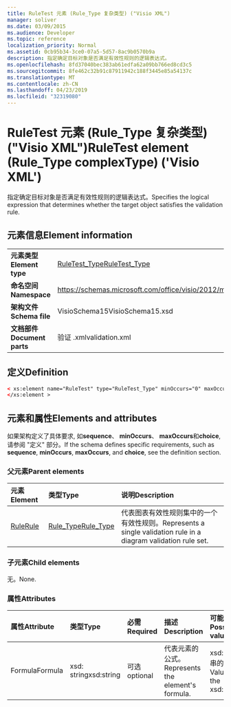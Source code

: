 ```yaml
---
title: RuleTest 元素 (Rule_Type 复杂类型) ("Visio XML")
manager: soliver
ms.date: 03/09/2015
ms.audience: Developer
ms.topic: reference
localization_priority: Normal
ms.assetid: 0cb95b34-3ce0-07a5-5d57-8ac9b0570b9a
description: 指定确定目标对象是否满足有效性规则的逻辑表达式。
ms.openlocfilehash: 8fd37040bec383ab61edfa62a09bb766ed8cd3c5
ms.sourcegitcommit: 8fe462c32b91c87911942c188f3445e85a54137c
ms.translationtype: MT
ms.contentlocale: zh-CN
ms.lasthandoff: 04/23/2019
ms.locfileid: "32319080"
---
```

# <a name="ruletest-element-ruletype-complextype-visio-xml"></a><span data-ttu-id="85617-103">RuleTest 元素 (Rule_Type 复杂类型) ("Visio XML")</span><span class="sxs-lookup"><span data-stu-id="85617-103">RuleTest element (Rule_Type complexType) ('Visio XML')</span></span>

<span data-ttu-id="85617-104">指定确定目标对象是否满足有效性规则的逻辑表达式。</span><span class="sxs-lookup"><span data-stu-id="85617-104">Specifies the logical expression that determines whether the target object satisfies the validation rule.</span></span>
  
## <a name="element-information"></a><span data-ttu-id="85617-105">元素信息</span><span class="sxs-lookup"><span data-stu-id="85617-105">Element information</span></span>

|||
|:-----|:-----|
|<span data-ttu-id="85617-106">**元素类型**</span><span class="sxs-lookup"><span data-stu-id="85617-106">**Element type**</span></span> <br/> |[<span data-ttu-id="85617-107">RuleTest_Type</span><span class="sxs-lookup"><span data-stu-id="85617-107">RuleTest_Type</span></span>](ruletest_type-complextypevisio-xml.md) <br/> |
|<span data-ttu-id="85617-108">**命名空间**</span><span class="sxs-lookup"><span data-stu-id="85617-108">**Namespace**</span></span> <br/> |https://schemas.microsoft.com/office/visio/2012/main  <br/> |
|<span data-ttu-id="85617-109">**架构文件**</span><span class="sxs-lookup"><span data-stu-id="85617-109">**Schema file**</span></span> <br/> |<span data-ttu-id="85617-110">VisioSchema15</span><span class="sxs-lookup"><span data-stu-id="85617-110">VisioSchema15.xsd</span></span>  <br/> |
|<span data-ttu-id="85617-111">**文档部件**</span><span class="sxs-lookup"><span data-stu-id="85617-111">**Document parts**</span></span> <br/> |<span data-ttu-id="85617-112">验证 .xml</span><span class="sxs-lookup"><span data-stu-id="85617-112">validation.xml</span></span>  <br/> |
   
## <a name="definition"></a><span data-ttu-id="85617-113">定义</span><span class="sxs-lookup"><span data-stu-id="85617-113">Definition</span></span>

```XML
< xs:element name="RuleTest" type="RuleTest_Type" minOccurs="0" maxOccurs="1" >
</xs:element >
```

## <a name="elements-and-attributes"></a><span data-ttu-id="85617-114">元素和属性</span><span class="sxs-lookup"><span data-stu-id="85617-114">Elements and attributes</span></span>

<span data-ttu-id="85617-115">如果架构定义了具体要求, 如**sequence**、 **minOccurs**、 **maxOccurs**和**choice**, 请参阅 "定义" 部分。</span><span class="sxs-lookup"><span data-stu-id="85617-115">If the schema defines specific requirements, such as **sequence**, **minOccurs**, **maxOccurs**, and **choice**, see the definition section.</span></span> 
  
### <a name="parent-elements"></a><span data-ttu-id="85617-116">父元素</span><span class="sxs-lookup"><span data-stu-id="85617-116">Parent elements</span></span>

|<span data-ttu-id="85617-117">**元素**</span><span class="sxs-lookup"><span data-stu-id="85617-117">**Element**</span></span>|<span data-ttu-id="85617-118">**类型**</span><span class="sxs-lookup"><span data-stu-id="85617-118">**Type**</span></span>|<span data-ttu-id="85617-119">**说明**</span><span class="sxs-lookup"><span data-stu-id="85617-119">**Description**</span></span>|
|:-----|:-----|:-----|
|[<span data-ttu-id="85617-120">Rule</span><span class="sxs-lookup"><span data-stu-id="85617-120">Rule</span></span>](rule-element-ruleset_type-complextypevisio-xml.md) <br/> |[<span data-ttu-id="85617-121">Rule_Type</span><span class="sxs-lookup"><span data-stu-id="85617-121">Rule_Type</span></span>](rule_type-complextypevisio-xml.md) <br/> |<span data-ttu-id="85617-122">代表图表有效性规则集中的一个有效性规则。</span><span class="sxs-lookup"><span data-stu-id="85617-122">Represents a single validation rule in a diagram validation rule set.</span></span>  <br/> |
   
### <a name="child-elements"></a><span data-ttu-id="85617-123">子元素</span><span class="sxs-lookup"><span data-stu-id="85617-123">Child elements</span></span>

<span data-ttu-id="85617-124">无。</span><span class="sxs-lookup"><span data-stu-id="85617-124">None.</span></span>
  
### <a name="attributes"></a><span data-ttu-id="85617-125">属性</span><span class="sxs-lookup"><span data-stu-id="85617-125">Attributes</span></span>

|<span data-ttu-id="85617-126">**属性**</span><span class="sxs-lookup"><span data-stu-id="85617-126">**Attribute**</span></span>|<span data-ttu-id="85617-127">**类型**</span><span class="sxs-lookup"><span data-stu-id="85617-127">**Type**</span></span>|<span data-ttu-id="85617-128">**必需**</span><span class="sxs-lookup"><span data-stu-id="85617-128">**Required**</span></span>|<span data-ttu-id="85617-129">**描述**</span><span class="sxs-lookup"><span data-stu-id="85617-129">**Description**</span></span>|<span data-ttu-id="85617-130">**可能的值**</span><span class="sxs-lookup"><span data-stu-id="85617-130">**Possible values**</span></span>|
|:-----|:-----|:-----|:-----|:-----|
|<span data-ttu-id="85617-131">Formula</span><span class="sxs-lookup"><span data-stu-id="85617-131">Formula</span></span>  <br/> |<span data-ttu-id="85617-132">xsd: string</span><span class="sxs-lookup"><span data-stu-id="85617-132">xsd:string</span></span>  <br/> |<span data-ttu-id="85617-133">可选</span><span class="sxs-lookup"><span data-stu-id="85617-133">optional</span></span>  <br/> |<span data-ttu-id="85617-134">代表元素的公式。</span><span class="sxs-lookup"><span data-stu-id="85617-134">Represents the element's formula.</span></span>  <br/> |<span data-ttu-id="85617-135">xsd: 字符串的值。</span><span class="sxs-lookup"><span data-stu-id="85617-135">Values of the xsd:string.</span></span>  <br/> |
   

